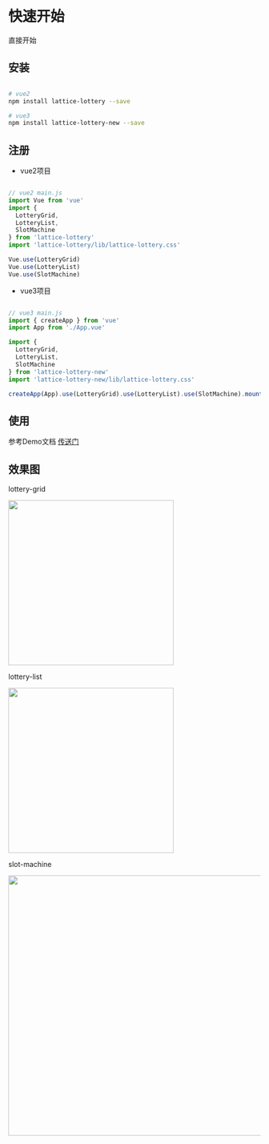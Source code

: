 # 快速开始

直接开始

## 安装

``` sh

# vue2
npm install lattice-lottery --save

# vue3
npm install lattice-lottery-new --save

```

## 注册

- vue2项目

``` javascript

// vue2 main.js
import Vue from 'vue'
import {
  LotteryGrid,
  LotteryList,
  SlotMachine
} from 'lattice-lottery'
import 'lattice-lottery/lib/lattice-lottery.css'

Vue.use(LotteryGrid)
Vue.use(LotteryList)
Vue.use(SlotMachine)

```

- vue3项目

``` javascript

// vue3 main.js
import { createApp } from 'vue'
import App from './App.vue'

import {
  LotteryGrid,
  LotteryList,
  SlotMachine
} from 'lattice-lottery-new'
import 'lattice-lottery-new/lib/lattice-lottery.css'

createApp(App).use(LotteryGrid).use(LotteryList).use(SlotMachine).mount('#app')

```

## 使用

参考Demo文档 [传送门](/lattice-lottery/demo)

## 效果图

lottery-grid

<img src="../.vuepress/public/images/lattice_lottery_logo.png" style="width: 330px; height=330px" />

lottery-list

<img src="../.vuepress/public/images/lottery_list.png" style="width: 330px; height=460px" />

slot-machine

<img src="../.vuepress/public/images/slot_machine.png" style="width: 520px; height=550px" />